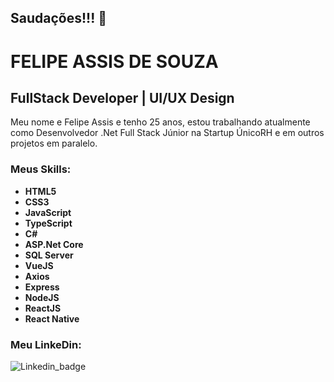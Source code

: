 ## Saudações!!! :wave: ##  

# **FELIPE ASSIS DE SOUZA** #

## **FullStack Developer | UI/UX Design** ##

Meu nome e Felipe Assis e tenho 25 anos, estou trabalhando atualmente como Desenvolvedor .Net Full Stack Júnior na Startup ÚnicoRH e em outros projetos em paralelo.

### **Meus Skills:** ###

* **HTML5**
* **CSS3**
* **JavaScript**
* **TypeScript**
* **C#**
* **ASP.Net Core**
* **SQL Server**
* **VueJS**
* **Axios**
* **Express**
* **NodeJS**
* **ReactJS**
* **React Native**

### Meu LinkeDin: ###

![Linkedin_badge](https://img.shields.io/badge/-LinkedIn-blue?style=flat-square&logo=linkedin&logoColor=white&https://www.linkedin.com/in/felipe-assis-de-souza-8a810515b)
